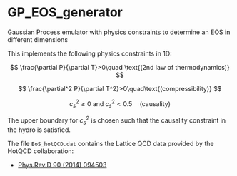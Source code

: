# GP_EOS_generator
Gaussian Process emulator with physics constraints to determine an EOS in different dimensions

This implements the following physics constraints in 1D:

$$ \frac{\partial P}{\partial T}>0\quad \text{(2nd law of thermodynamics)} $$

$$ \frac{\partial^2 P}{\partial T^2}>0\quad\text{(compressibility)} $$

$$ c_s^2 \ge 0 \;\text{and}\; c_s^2 < 0.5\quad\text{(causality)} $$

The upper boundary for $c_s^2$ is chosen such that the causality constraint in
the hydro is satisfied.

The file `EoS_hotQCD.dat` contains the Lattice QCD data provided by the HotQCD
collaboration:
- [Phys.Rev.D 90 (2014) 094503](https://inspirehep.net/literature/1307761)